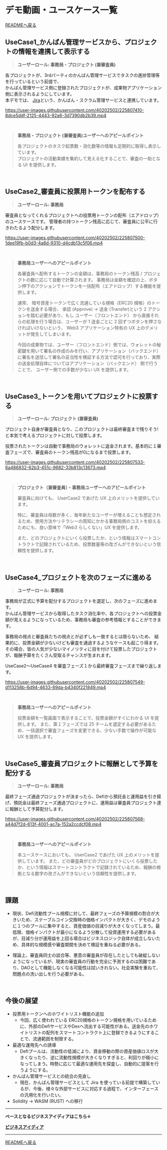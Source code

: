 # デモ動画・ユースケース一覧

[READMEへ戻る](../README.md)

## UseCase1_かんばん管理サービスから、プロジェクトの情報を連携して表示する

> **ユーザーロール:  事務局・プロジェクト (兼審査員)**

各プロジェクトが、3rdパーティのかんばん管理サービスでタスクの進捗管理等を行っているという前提で、  
かんばん管理サービス側に登録されたプロジェクトが、成果物アプリケーション側に表示されるようにしています。  
本デモでは、 [Jira](https://www.atlassian.com/ja/software/jira)という、かんばん・スクラム管理サービスと連携しています。

https://user-images.githubusercontent.com/40202502/225807410-8dce5ddf-2125-4443-92a6-3d7390db2b39.mp4


<br/>

> **事務局・プロジェクト (兼審査員)ユーザーへのアピールポイント**
> 
> 各プロジェクトのタスク起票数・消化数等の情報も定期的に取得し表示しています。  
> プロジェクトの活動実績を集約して見える化することで、審査の一助となる UI を提供します。  

<br/>

## UseCase2_審査員に投票用トークンを配布する

> **ユーザーロール:  事務局**

審査員となってくれるプロジェクトへの投票用トークンの配布（エアドロップ）のユースケースです。 管理者の持つトークン残高に応じて、審査員に公平に行きわたるよう配分します。  


https://user-images.githubusercontent.com/40202502/225807500-1dee19fb-b0d3-4a8d-9310-d4cdb13c5f06.mp4


<br/>

> **事務局ユーザーへのアピールポイント**
>
>各審査員へ配布するトークンの金額は、事務局のトークン残高 / プロジェクトの数に応じて自動で計算されます。 
>事務局は金額を確認の上、ボタン押下のアクションでトークンを一括配布（エアドロップ）する機能を提供します。  
> 
>通常、 暗号資産トークンで広く流通している規格（ERC20 規格）のトークンを送金する場合、 
> 承認 (Approve) → 送金 (Transfer)という 2 アクションを踏む必要があり、もし ユーザー（フロントエンド） から直接それらの処理を行う場合は、ユーザーが 1 送金ごとに 2 回ずつボタンを押さなければいけないという、 Web3 アプリケーション特有の UX 上のデメリットが発生してしまいます。
> 
> 今回の成果物では、ユーザー（フロントエンド）側では、ウォレットの秘密鍵を用いて署名の作成のみを行い、アプリケーション（バックエンド） に署名を送信して署名の妥当性を検証する方法で認可を行っており、実際の送金処理自体についてはアプリケーション（バックエンド） 側で行うことで、 ユーザー側での手数が少ない UX を提供します。

<br/>

## UseCase3_トークンを用いてプロジェクトに投票する

> **ユーザーロール:  プロジェクト (兼審査員)**

プロジェクト自身が審査員となり、このプロジェクトは最終審査まで残りそう! と本気で考えるプロジェクトに対して投票します。

投票されたトークンは自動で事務局のウォレットに返金されます。基本的に１審査フェーズで、審査員のトークン残高が0になるまで投票します。

https://user-images.githubusercontent.com/40202502/225807533-6a486832-62b3-451c-9682-33b813c13673.mp4



<br/>

> **プロジェクト（兼審査員）・事務局ユーザーへのアピールポイント**
>
> 審査員に向けても、 UserCase2 であげた UX 上のメリットを提供しています。  
>
> 特に、審査員は母数が多く、毎年新たなユーザーが増えることも想定されるため、使用方法やリテラシーの周知にかかる事務局側のコストを抑えるためにも、良い意味で「Web3 らしくない」UX を提供します。
>
> また、どのプロジェクトにいくら投票したか、という情報はスマートコントラクトで記録されているため、投票数量等の改ざんができないという信頼性を提供します。

<br/>

## UseCase4_プロジェクトを次のフェーズに進める

> **ユーザーロール:  事務局**

事務局が正式に予算を配分するプロジェクトを選定し、次のフェーズに進めます。  
かんばん管理サービスから取得したタスク消化率や、各プロジェクトへの投票金額が見えるようになっているため、事務局も審査の参考情報とすることができます。  

事務局の視点と審査員たちの視点とが必ずしも一致するとは限らないため、 結果的に、投票金額が少ないけども審査を通過するようなケースも起こり得ます。その場合、皆の人気が少ないマイノリティに目を付けて投票したプロジェクトが、報酬予算をたくさん受取るチャンスが生まれます。

UseCase2～UseCase4 を審査フェーズ１から最終審査フェーズまで繰り返します。


https://user-images.githubusercontent.com/40202502/225807549-d113258b-6d94-4633-89da-b4340f221849.mp4

<br/>

 > **事務局ユーザーへのアピールポイント**
>
> 投票金額を一覧画面で表示することで、投票金額がすぐにわかる UI を提供します。
> また、第１フェーズでは 25 チームを選定する必要があるため、一括選択で審査フェーズを変更できる、少ない手数で操作が可能な UX を提供します。 

<br/>

## UseCase5_審査員プロジェクトに報酬として予算を配分する

> **ユーザーロール: 事務局**

最終フェーズ通過プロジェクトが決まったら、Defiから預託金と運用益を引き揚げ、預託金は最終フェーズ通過プロジェクトに、運用益は審査員プロジェクト達に報酬として予算配分します。



https://user-images.githubusercontent.com/40202502/225807568-a44d7f2d-613f-4001-ac7a-152a2ccdcf08.mp4

<br/>

 > **事務局ユーザーへのアピールポイント**
>
> 本ユースケースにおいても、 UserCase2 であげた UX 上のメリットを提供しています。
> また、どの審査員がどのプロジェクトにいくら投票したか、という情報はスマートコントラクトで記録されているため、報酬の根拠となる数字の改ざんができないという信頼性を提供します。 

<br/>


## 課題

- 現状、Defi流動性プール規模に対して、最終フェーズの予算規模の割合が大きいため、ステーブルコイン交換時の価格インパクトが大きく、デモのように１つのプールに集中すると、資産価値の目減りが大きくなってしまう。最低限、価格インパクトが最小になるよう分散して投資運用する必要があるが、目減り分が運用益を上回る場合はビジネスロジック自体が成立しないため、具体的な規模感や審査期間を決めて検証を重ねる必要がある。

- 理論上、審査員同士の談合等、悪意の審査員が存在したとしても破綻しないようになっているが、現実の審査員の行動を完全に予測するのは困難であり、DAOとして機能しなくなる可能性は拭いきれない。社会実験を重ねて、問題点の洗い出しを行う必要がある。

<br/>

## 今後の展望

- 投票用トークンへのホワイトリスト機能の追加
   - 今回、広く使われている ERC20規格のトークン規格を用いているために、外部のDefiサービスやDexへ流出する可能性がある。送金先のホワイトリストの配列をスマートコントラクト上に登録できるようにすることで、流通範囲を制限する。
- 最適な運用先への誘導
   - Defiプールは、流動性の低減により、資金移動の際の資産価値ロスが大きくなったり、逆に流動性規模が大きくなりすぎると、利回りが極小になってしまう。時勢に応じて最適な運用先を探査し、自動的に提案を行うようにする。
- かんばん管理サービスとの統合の見直し
   - 現在、かんばん管理サービスとして Jira を使っている前提で構築しているが、今後、様々な外部サービスに対応する過程で、インターフェースの汎用化を行いたい。
- Solidity → WASM (RUST) への移行

---

**ベースとなるビジネスアイディアはこちら↓**

**[ビジネスアイディア](./BusinessIdea.md)**


---

[READMEへ戻る](../README.md)
